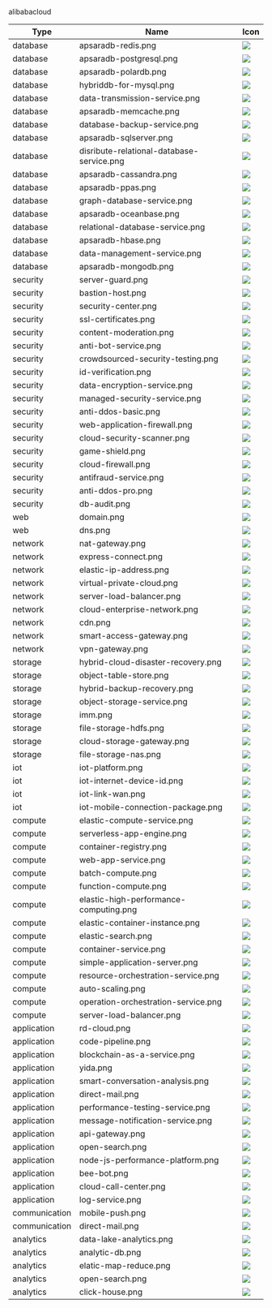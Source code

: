 alibabacloud

Type | Name | Icon
--|--|--
database|apsaradb-redis.png|<img src="../resources/alibabacloud/database/apsaradb-redis.png" witdh="50px" />
database|apsaradb-postgresql.png|<img src="../resources/alibabacloud/database/apsaradb-postgresql.png" witdh="50px" />
database|apsaradb-polardb.png|<img src="../resources/alibabacloud/database/apsaradb-polardb.png" witdh="50px" />
database|hybriddb-for-mysql.png|<img src="../resources/alibabacloud/database/hybriddb-for-mysql.png" witdh="50px" />
database|data-transmission-service.png|<img src="../resources/alibabacloud/database/data-transmission-service.png" witdh="50px" />
database|apsaradb-memcache.png|<img src="../resources/alibabacloud/database/apsaradb-memcache.png" witdh="50px" />
database|database-backup-service.png|<img src="../resources/alibabacloud/database/database-backup-service.png" witdh="50px" />
database|apsaradb-sqlserver.png|<img src="../resources/alibabacloud/database/apsaradb-sqlserver.png" witdh="50px" />
database|disribute-relational-database-service.png|<img src="../resources/alibabacloud/database/disribute-relational-database-service.png" witdh="50px" />
database|apsaradb-cassandra.png|<img src="../resources/alibabacloud/database/apsaradb-cassandra.png" witdh="50px" />
database|apsaradb-ppas.png|<img src="../resources/alibabacloud/database/apsaradb-ppas.png" witdh="50px" />
database|graph-database-service.png|<img src="../resources/alibabacloud/database/graph-database-service.png" witdh="50px" />
database|apsaradb-oceanbase.png|<img src="../resources/alibabacloud/database/apsaradb-oceanbase.png" witdh="50px" />
database|relational-database-service.png|<img src="../resources/alibabacloud/database/relational-database-service.png" witdh="50px" />
database|apsaradb-hbase.png|<img src="../resources/alibabacloud/database/apsaradb-hbase.png" witdh="50px" />
database|data-management-service.png|<img src="../resources/alibabacloud/database/data-management-service.png" witdh="50px" />
database|apsaradb-mongodb.png|<img src="../resources/alibabacloud/database/apsaradb-mongodb.png" witdh="50px" />
security|server-guard.png|<img src="../resources/alibabacloud/security/server-guard.png" witdh="50px" />
security|bastion-host.png|<img src="../resources/alibabacloud/security/bastion-host.png" witdh="50px" />
security|security-center.png|<img src="../resources/alibabacloud/security/security-center.png" witdh="50px" />
security|ssl-certificates.png|<img src="../resources/alibabacloud/security/ssl-certificates.png" witdh="50px" />
security|content-moderation.png|<img src="../resources/alibabacloud/security/content-moderation.png" witdh="50px" />
security|anti-bot-service.png|<img src="../resources/alibabacloud/security/anti-bot-service.png" witdh="50px" />
security|crowdsourced-security-testing.png|<img src="../resources/alibabacloud/security/crowdsourced-security-testing.png" witdh="50px" />
security|id-verification.png|<img src="../resources/alibabacloud/security/id-verification.png" witdh="50px" />
security|data-encryption-service.png|<img src="../resources/alibabacloud/security/data-encryption-service.png" witdh="50px" />
security|managed-security-service.png|<img src="../resources/alibabacloud/security/managed-security-service.png" witdh="50px" />
security|anti-ddos-basic.png|<img src="../resources/alibabacloud/security/anti-ddos-basic.png" witdh="50px" />
security|web-application-firewall.png|<img src="../resources/alibabacloud/security/web-application-firewall.png" witdh="50px" />
security|cloud-security-scanner.png|<img src="../resources/alibabacloud/security/cloud-security-scanner.png" witdh="50px" />
security|game-shield.png|<img src="../resources/alibabacloud/security/game-shield.png" witdh="50px" />
security|cloud-firewall.png|<img src="../resources/alibabacloud/security/cloud-firewall.png" witdh="50px" />
security|antifraud-service.png|<img src="../resources/alibabacloud/security/antifraud-service.png" witdh="50px" />
security|anti-ddos-pro.png|<img src="../resources/alibabacloud/security/anti-ddos-pro.png" witdh="50px" />
security|db-audit.png|<img src="../resources/alibabacloud/security/db-audit.png" witdh="50px" />
web|domain.png|<img src="../resources/alibabacloud/web/domain.png" witdh="50px" />
web|dns.png|<img src="../resources/alibabacloud/web/dns.png" witdh="50px" />
network|nat-gateway.png|<img src="../resources/alibabacloud/network/nat-gateway.png" witdh="50px" />
network|express-connect.png|<img src="../resources/alibabacloud/network/express-connect.png" witdh="50px" />
network|elastic-ip-address.png|<img src="../resources/alibabacloud/network/elastic-ip-address.png" witdh="50px" />
network|virtual-private-cloud.png|<img src="../resources/alibabacloud/network/virtual-private-cloud.png" witdh="50px" />
network|server-load-balancer.png|<img src="../resources/alibabacloud/network/server-load-balancer.png" witdh="50px" />
network|cloud-enterprise-network.png|<img src="../resources/alibabacloud/network/cloud-enterprise-network.png" witdh="50px" />
network|cdn.png|<img src="../resources/alibabacloud/network/cdn.png" witdh="50px" />
network|smart-access-gateway.png|<img src="../resources/alibabacloud/network/smart-access-gateway.png" witdh="50px" />
network|vpn-gateway.png|<img src="../resources/alibabacloud/network/vpn-gateway.png" witdh="50px" />
storage|hybrid-cloud-disaster-recovery.png|<img src="../resources/alibabacloud/storage/hybrid-cloud-disaster-recovery.png" witdh="50px" />
storage|object-table-store.png|<img src="../resources/alibabacloud/storage/object-table-store.png" witdh="50px" />
storage|hybrid-backup-recovery.png|<img src="../resources/alibabacloud/storage/hybrid-backup-recovery.png" witdh="50px" />
storage|object-storage-service.png|<img src="../resources/alibabacloud/storage/object-storage-service.png" witdh="50px" />
storage|imm.png|<img src="../resources/alibabacloud/storage/imm.png" witdh="50px" />
storage|file-storage-hdfs.png|<img src="../resources/alibabacloud/storage/file-storage-hdfs.png" witdh="50px" />
storage|cloud-storage-gateway.png|<img src="../resources/alibabacloud/storage/cloud-storage-gateway.png" witdh="50px" />
storage|file-storage-nas.png|<img src="../resources/alibabacloud/storage/file-storage-nas.png" witdh="50px" />
iot|iot-platform.png|<img src="../resources/alibabacloud/iot/iot-platform.png" witdh="50px" />
iot|iot-internet-device-id.png|<img src="../resources/alibabacloud/iot/iot-internet-device-id.png" witdh="50px" />
iot|iot-link-wan.png|<img src="../resources/alibabacloud/iot/iot-link-wan.png" witdh="50px" />
iot|iot-mobile-connection-package.png|<img src="../resources/alibabacloud/iot/iot-mobile-connection-package.png" witdh="50px" />
compute|elastic-compute-service.png|<img src="../resources/alibabacloud/compute/elastic-compute-service.png" witdh="50px" />
compute|serverless-app-engine.png|<img src="../resources/alibabacloud/compute/serverless-app-engine.png" witdh="50px" />
compute|container-registry.png|<img src="../resources/alibabacloud/compute/container-registry.png" witdh="50px" />
compute|web-app-service.png|<img src="../resources/alibabacloud/compute/web-app-service.png" witdh="50px" />
compute|batch-compute.png|<img src="../resources/alibabacloud/compute/batch-compute.png" witdh="50px" />
compute|function-compute.png|<img src="../resources/alibabacloud/compute/function-compute.png" witdh="50px" />
compute|elastic-high-performance-computing.png|<img src="../resources/alibabacloud/compute/elastic-high-performance-computing.png" witdh="50px" />
compute|elastic-container-instance.png|<img src="../resources/alibabacloud/compute/elastic-container-instance.png" witdh="50px" />
compute|elastic-search.png|<img src="../resources/alibabacloud/compute/elastic-search.png" witdh="50px" />
compute|container-service.png|<img src="../resources/alibabacloud/compute/container-service.png" witdh="50px" />
compute|simple-application-server.png|<img src="../resources/alibabacloud/compute/simple-application-server.png" witdh="50px" />
compute|resource-orchestration-service.png|<img src="../resources/alibabacloud/compute/resource-orchestration-service.png" witdh="50px" />
compute|auto-scaling.png|<img src="../resources/alibabacloud/compute/auto-scaling.png" witdh="50px" />
compute|operation-orchestration-service.png|<img src="../resources/alibabacloud/compute/operation-orchestration-service.png" witdh="50px" />
compute|server-load-balancer.png|<img src="../resources/alibabacloud/compute/server-load-balancer.png" witdh="50px" />
application|rd-cloud.png|<img src="../resources/alibabacloud/application/rd-cloud.png" witdh="50px" />
application|code-pipeline.png|<img src="../resources/alibabacloud/application/code-pipeline.png" witdh="50px" />
application|blockchain-as-a-service.png|<img src="../resources/alibabacloud/application/blockchain-as-a-service.png" witdh="50px" />
application|yida.png|<img src="../resources/alibabacloud/application/yida.png" witdh="50px" />
application|smart-conversation-analysis.png|<img src="../resources/alibabacloud/application/smart-conversation-analysis.png" witdh="50px" />
application|direct-mail.png|<img src="../resources/alibabacloud/application/direct-mail.png" witdh="50px" />
application|performance-testing-service.png|<img src="../resources/alibabacloud/application/performance-testing-service.png" witdh="50px" />
application|message-notification-service.png|<img src="../resources/alibabacloud/application/message-notification-service.png" witdh="50px" />
application|api-gateway.png|<img src="../resources/alibabacloud/application/api-gateway.png" witdh="50px" />
application|open-search.png|<img src="../resources/alibabacloud/application/open-search.png" witdh="50px" />
application|node-js-performance-platform.png|<img src="../resources/alibabacloud/application/node-js-performance-platform.png" witdh="50px" />
application|bee-bot.png|<img src="../resources/alibabacloud/application/bee-bot.png" witdh="50px" />
application|cloud-call-center.png|<img src="../resources/alibabacloud/application/cloud-call-center.png" witdh="50px" />
application|log-service.png|<img src="../resources/alibabacloud/application/log-service.png" witdh="50px" />
communication|mobile-push.png|<img src="../resources/alibabacloud/communication/mobile-push.png" witdh="50px" />
communication|direct-mail.png|<img src="../resources/alibabacloud/communication/direct-mail.png" witdh="50px" />
analytics|data-lake-analytics.png|<img src="../resources/alibabacloud/analytics/data-lake-analytics.png" witdh="50px" />
analytics|analytic-db.png|<img src="../resources/alibabacloud/analytics/analytic-db.png" witdh="50px" />
analytics|elatic-map-reduce.png|<img src="../resources/alibabacloud/analytics/elatic-map-reduce.png" witdh="50px" />
analytics|open-search.png|<img src="../resources/alibabacloud/analytics/open-search.png" witdh="50px" />
analytics|click-house.png|<img src="../resources/alibabacloud/analytics/click-house.png" witdh="50px" />
